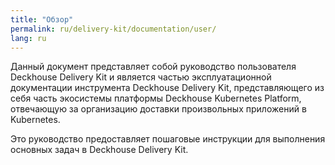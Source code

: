 ```yaml
---
title: "Обзор"
permalink: ru/delivery-kit/documentation/user/
lang: ru
---
```


Данный документ представляет собой руководство пользователя Deckhouse Delivery Kit и является частью эксплуатационной документации инструмента Deckhouse Delivery Kit, представляющего из себя часть экосистемы платформы Deckhouse Kubernetes Platform, отвечающую за организацию доставки произвольных приложений в Kubernetes.

Это руководство предоставляет пошаговые инструкции для выполнения основных задач в Deckhouse Delivery Kit.
